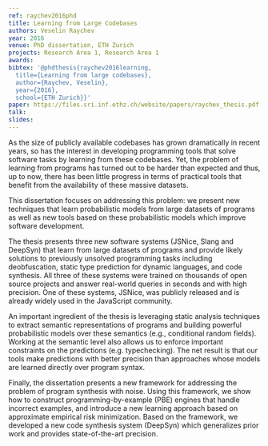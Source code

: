 ```yaml
---
ref: raychev2016phd
title: Learning from Large Codebases
authors: Veselin Raychev
year: 2016
venue: PhD dissertation, ETH Zurich
projects: Research Area 1, Research Area 1
awards:
bibtex: '@phdthesis{raychev2016learning,
  title={Learning from large codebases},
  author={Raychev, Veselin},
  year={2016},
  school={ETH Zurich}}'
paper: https://files.sri.inf.ethz.ch/website/papers/raychev_thesis.pdf
talk: 
slides: 
---
```


As the size of publicly available codebases has grown dramatically in recent years, so has the interest in developing programming tools that solve software tasks by learning from these codebases. Yet, the problem of learning from programs has turned out to be harder than expected and thus, up to now, there has been little progress in terms of practical tools that benefit from the availability of these massive datasets.

This dissertation focuses on addressing this problem: we present new techniques that learn probabilistic models from large datasets of programs as well as new tools based on these probabilistic models which improve software development.

The thesis presents three new software systems (JSNice, Slang and DeepSyn) that learn from large datasets of programs and provide likely solutions to previously unsolved programming tasks including deobfuscation, static type prediction for dynamic languages, and code synthesis. All three of these systems were trained on thousands of open source projects and answer real-world queries in seconds and with high precision. One of these systems, JSNice, was publicly released and is already widely used in the JavaScript community.

An important ingredient of the thesis is leveraging static analysis techniques to extract semantic representations of programs and building powerful probabilistic models over these semantics (e.g., conditional random fields). Working at the semantic level also allows us to enforce important constraints on the predictions (e.g. typechecking). The net result is that our tools make predictions with better precision than approaches whose models are learned directly over program syntax.

Finally, the dissertation presents a new framework for addressing the problem of program synthesis with noise. Using this framework, we show how to construct programming-by-example (PBE) engines that handle incorrect examples, and introduce a new learning approach based on approximate empirical risk minimization. Based on the framework, we developed a new code synthesis system (DeepSyn) which generalizes prior work and provides state-of-the-art precision.
